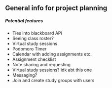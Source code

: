 ## General info for project planning
##### Potential features
- Ties into blackboard APi
- Seeing class roster? 
- Virtual study sessions
- Podomoro Timer
- Calendar with adding assignments etc.
- Assignment checklist
- Note sharing and requesting
- Virtual study sessions? idk abt this one
- Messaging? 
- Join and create study groups with users
